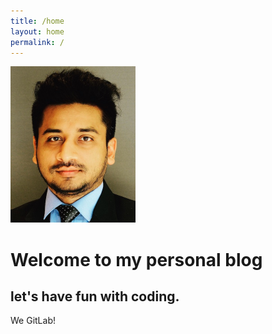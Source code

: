```yaml
---
title: /home
layout: home
permalink: /
---
```


<img src="https://github.com/boudhayan/Trunk-001/blob/master/931569C7-B44F-4E03-8D78-C749A1161958.jpg?raw=true" width="200">

# Welcome to my personal blog

## let's have fun with coding.

We <i class="fas fa-heart" aria-hidden="true" style="color:#c7254e"></i> GitLab!

